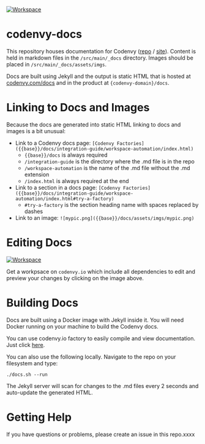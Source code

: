 [![Workspace](https://codenvy.io/factory/resources/codenvy-contribute.svg)](https://codenvy.io/f?name=che-codenvy-docs&user=jdrummond)

# codenvy-docs

This repository houses documentation for Codenvy ([repo](https://github.com/codenvy/codenvy) / [site](https://codenvy.com/)). Content is held in markdown files in the `/src/main/_docs` directory. Images should be placed in `/src/main/_docs/assets/imgs`.

Docs are built using Jekyll and the output is static HTML that is hosted at [codenvy.com/docs](https://codenvy.com/docs) and in the product at `{codenvy-domain}/docs`.

# Linking to Docs and Images
Because the docs are generated into static HTML linking to docs and images is a bit unusual:
- Link to a Codenvy docs page: `[Codenvy Factories]({{base}}/docs/integration-guide/workspace-automation/index.html)`
  - `{{base}}/docs` is always required
  - `/integration-guide` is the directory where the .md file is in the repo
  - `/workspace-automation` is the name of the .md file without the .md extension
  - `/index.html` is always required at the end
- Link to a section in a docs page: `[Codenvy Factories]({{base}}/docs/integration-guide/workspace-automation/index.html#try-a-factory)`
  - `#try-a-factory` is the section heading name with spaces replaced by dashes
- Link to an image: `![mypic.png]({{base}}/docs/assets/imgs/mypic.png)`

# Editing Docs
[![Workspace](https://codenvy.io/factory/resources/codenvy-contribute.svg)](https://codenvy.io/f?name=che-codenvy-docs&user=jdrummond)
  
Get a workpsace on `codenvy.io` which include all dependencies to edit and preview your changes by clicking on the image above.

# Building Docs
Docs are built using a Docker image with Jekyll inside it. You will need Docker running on your machine to build the Codenvy docs.

You can use codenvy.io factory to easily compile and view documentation. Just click [here](https://codenvy.io/f?name=che-codenvy-docs&user=jdrummond).

You can also use the following locally. Navigate to the repo on your filesystem and type:

`./docs.sh --run`

The Jekyll server will scan for changes to the .md files every 2 seconds and auto-update the generated HTML.

# Getting Help
If you have questions or problems, please create an issue in this repo.xxxx
